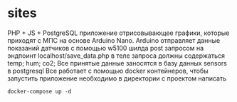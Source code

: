 # sites
 PHP + JS + PostgreSQL приложение отрисовывающее графики, которые приходят с МПС на основе Arduino Nano.
 Arduino отправляет данные показаний датчиков с помощью w5100 шилда post запросом на эндпоинт localhost/save_data.php в теле запроса должны содержаться temp; hum; co2; Все принятые данные заносятся в базу данных sensors в postgresql
 Все работает с помощью docker контейнеров, чтобы запустить приложение необходимо в директории с проектом написать
 ```
 docker-compose up -d
 ```
